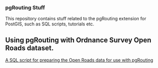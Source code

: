 ### pgRouting Stuff

This repository contains stuff related to the pgRouting extension for PostGIS, such as SQL scripts, tutorials etc.

## Using pgRouting with Ordnance Survey Open Roads dataset.

[A SQL script for preparing the Open Roads data for use with pgRouting](http://github.com/marcusyoung/pgRouting/tree/master/openroads)
